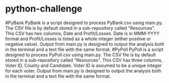 # python-challenge
#PyBank
PyBank is a script designed to process PyBank.csv using main.py.
The CSV file is by default stored in a sub-repository called "Resources". This CSV has two columns, Date and Profit/Losses. Date is in MMM-YYYY format and Profit/Losses is listed as a whole integer (either positive or negative value).
Output from main.py is designed to output the analysis both in the terminal and a text file with the same format.
#PyPoll
PyPoll is a script designed to process PyPoll.csv using main.py.
The CSV file is by default stored in a sub-repository called "Resources". This CSV has three columns, Voter ID, County and Candidate. Voter ID is assumed to be a unique integer for each voter.
Output from main.py is designed to output the analysis both in the terminal and a text file with the same format.
